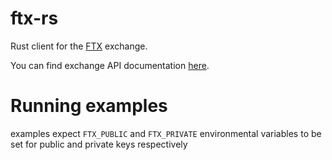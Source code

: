 # ftx-rs
Rust client for the [FTX](ftx.com) exchange.

You can find exchange API documentation [here](docs.ftx.com).

# Running examples
examples expect `FTX_PUBLIC` and `FTX_PRIVATE` environmental variables to be set for public and private keys respectively
